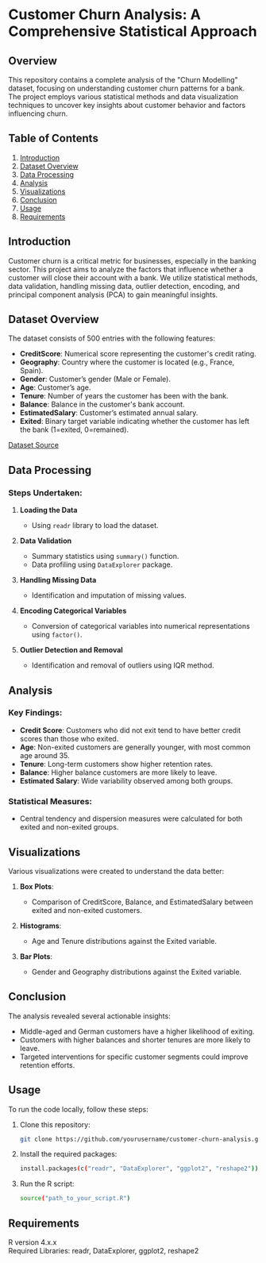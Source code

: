 # Customer Churn Analysis: A Comprehensive Statistical Approach

## Overview

This repository contains a complete analysis of the "Churn Modelling" dataset, focusing on understanding customer churn patterns for a bank. The project employs various statistical methods and data visualization techniques to uncover key insights about customer behavior and factors influencing churn.

## Table of Contents

1. [Introduction](#introduction)
2. [Dataset Overview](#dataset-overview)
3. [Data Processing](#data-processing)
4. [Analysis](#analysis)
5. [Visualizations](#visualizations)
6. [Conclusion](#conclusion)
7. [Usage](#usage)
8. [Requirements](#requirements)

## Introduction

Customer churn is a critical metric for businesses, especially in the banking sector. This project aims to analyze the factors that influence whether a customer will close their account with a bank. We utilize statistical methods, data validation, handling missing data, outlier detection, encoding, and principal component analysis (PCA) to gain meaningful insights.

## Dataset Overview

The dataset consists of 500 entries with the following features:
- **CreditScore**: Numerical score representing the customer's credit rating.
- **Geography**: Country where the customer is located (e.g., France, Spain).
- **Gender**: Customer’s gender (Male or Female).
- **Age**: Customer’s age.
- **Tenure**: Number of years the customer has been with the bank.
- **Balance**: Balance in the customer's bank account.
- **EstimatedSalary**: Customer’s estimated annual salary.
- **Exited**: Binary target variable indicating whether the customer has left the bank (1=exited, 0=remained).

[Dataset Source](https://www.kaggle.com/datasets/shrutimechlearn/churn-modelling/data)

## Data Processing

### Steps Undertaken:
1. **Loading the Data**
   - Using `readr` library to load the dataset.
   
2. **Data Validation**
   - Summary statistics using `summary()` function.
   - Data profiling using `DataExplorer` package.

3. **Handling Missing Data**
   - Identification and imputation of missing values.

4. **Encoding Categorical Variables**
   - Conversion of categorical variables into numerical representations using `factor()`.

5. **Outlier Detection and Removal**
   - Identification and removal of outliers using IQR method.

## Analysis

### Key Findings:
- **Credit Score**: Customers who did not exit tend to have better credit scores than those who exited.
- **Age**: Non-exited customers are generally younger, with most common age around 35.
- **Tenure**: Long-term customers show higher retention rates.
- **Balance**: Higher balance customers are more likely to leave.
- **Estimated Salary**: Wide variability observed among both groups.

### Statistical Measures:
- Central tendency and dispersion measures were calculated for both exited and non-exited groups.

## Visualizations

Various visualizations were created to understand the data better:

1. **Box Plots**:
   - Comparison of CreditScore, Balance, and EstimatedSalary between exited and non-exited customers.
   
2. **Histograms**:
   - Age and Tenure distributions against the Exited variable.
   
3. **Bar Plots**:
   - Gender and Geography distributions against the Exited variable.

## Conclusion

The analysis revealed several actionable insights:
- Middle-aged and German customers have a higher likelihood of exiting.
- Customers with higher balances and shorter tenures are more likely to leave.
- Targeted interventions for specific customer segments could improve retention efforts.

## Usage

To run the code locally, follow these steps:

1. Clone this repository:
   ```bash
   git clone https://github.com/yourusername/customer-churn-analysis.git

2. Install the required packages:
   ```bash
   install.packages(c("readr", "DataExplorer", "ggplot2", "reshape2"))

3. Run the R script:
   ```bash
   source("path_to_your_script.R")

## Requirements
R version 4.x.x   
Required Libraries: readr, DataExplorer, ggplot2, reshape2
